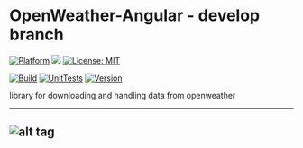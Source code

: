 # OpenWeather-Angular - develop branch

[![Platform](https://img.shields.io/badge/platform-Angular-blue.svg)](https://angular.io/)
<a target="_blank" href="https://www.paypal.me/GuepardoApps" title="Donate using PayPal"><img src="https://img.shields.io/badge/paypal-donate-blue.svg" /></a>
[![License: MIT](https://img.shields.io/badge/License-MIT-blue.svg)](https://opensource.org/licenses/MIT)

[![Build](https://img.shields.io/badge/build-passing-green.svg)](https://github.com/OpenWeatherLib/OpenWeather-Angular/tree/develop/src/)
[![UnitTests](https://img.shields.io/badge/UnitTests-green-red.svg)](https://github.com/OpenWeatherLib/OpenWeather-Angular/tree/develop/src/)
[![Version](https://img.shields.io/badge/version-v0.3.0.180923-green.svg)](https://github.com/OpenWeatherLib/OpenWeather-Angular/tree/develop/src/)

library for downloading and handling data from openweather

---
![alt tag](https://github.com/OpenWeatherLib/OpenWeather-Angular/blob/develop/screenshots/img001.png)
---
